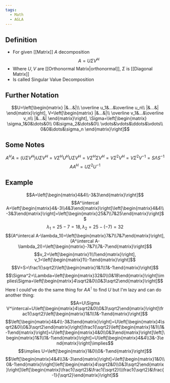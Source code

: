 ```yaml
---
tags:
  - Math
  - AGLA
---
```

## Definition
- For given [[Matrix]] $A$ decomposition $$A=U\Sigma V^H$$
- Where $U, V$ are [[Orthonormal Matrix|orthonormal]], $\Sigma$ is [[Diagonal Matrix]]
- Is called Singular Value Decomposition
## Further Notation
$$U=\left[\begin{matrix}
|&...&|\\
\overline u_1&...&\overline u_n\\
|&...&|
\end{matrix}\right], V=\left[\begin{matrix}
|&...&|\\
\overline v_1&...&\overline v_n\\
|&...&|
\end{matrix}\right], \Sigma=\left[\begin{matrix}
\sigma_1&0&\dots&0\\
0&\sigma_2&\dots&0\\
\vdots&\vdots&\ddots&\vdots\\
0&0&\dots&\sigma_n
\end{matrix}\right]$$
## Some Notes
$$A^HA=\left(U\Sigma V^H\right)U\Sigma V^H=V\Sigma^H U^HU\Sigma V^H=V\Sigma^H \Sigma V^H=V\Sigma^2 V^H=V\Sigma^2 V^{-1}=S\Lambda S^{-1}$$
$$AA^H=U\Sigma^2U^{-1}$$
## Example
$$A=\left[\begin{matrix}4&4\\-3&3\end{matrix}\right]$$
$$A^\intercal A=\left[\begin{matrix}4&-3\\4&3\end{matrix}\right]\left[\begin{matrix}4&4\\-3&3\end{matrix}\right]=\left[\begin{matrix}25&7\\7&25\end{matrix}\right]$$
$$\lambda_1=25-7=18,\lambda_2=25-(-7)=32$$
$$(A^\intercal A-\lambda_1I)=\left[\begin{matrix}7&7\\7&7\end{matrix}\right], (A^\intercal A-\lambda_2I)=\left[\begin{matrix}-7&7\\7&-7\end{matrix}\right]$$
$$v_2=\left[\begin{matrix}1\\1\end{matrix}\right], v_1=\left[\begin{matrix}1\\-1\end{matrix}\right]$$
$$V=S=\frac1{\sqrt2}\left[\begin{matrix}1&1\\1&-1\end{matrix}\right]$$
$$\Sigma^2=\Lambda=\left[\begin{matrix}32&0\\0&18\end{matrix}\right]\implies\Sigma=\left[\begin{matrix}4\sqrt2&0\\0&3\sqrt2\end{matrix}\right]$$
Here I could've do the same thing for $AA^\intercal$ to find $U$ but I'm lazy and can do another thing: $$A=U\Sigma V^\intercal=U\left[\begin{matrix}4\sqrt2&0\\0&3\sqrt2\end{matrix}\right]\frac1{\sqrt2}\left[\begin{matrix}1&1\\1&-1\end{matrix}\right]$$
$$\left[\begin{matrix}4&4\\-3&3\end{matrix}\right]=U\left[\begin{matrix}4\sqrt2&0\\0&3\sqrt2\end{matrix}\right]\frac1{\sqrt2}\left[\begin{matrix}1&1\\1&-1\end{matrix}\right]=U\left[\begin{matrix}4&0\\0&3\end{matrix}\right]\left[\begin{matrix}1&1\\1&-1\end{matrix}\right]=U\left[\begin{matrix}4&4\\3&-3\end{matrix}\right]\implies$$
$$\implies U=\left[\begin{matrix}1&0\\0&-1\end{matrix}\right]$$
$$\left[\begin{matrix}4&4\\3&-3\end{matrix}\right]=\left[\begin{matrix}1&0\\0&-1\end{matrix}\right]\left[\begin{matrix}4\sqrt2&0\\0&3\sqrt2\end{matrix}\right]\left[\begin{matrix}\frac1{\sqrt2}&\frac1{\sqrt2}\\\frac1{\sqrt2}&\frac{-1}{\sqrt2}\end{matrix}\right]$$